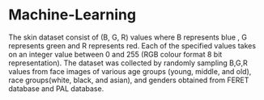 # Machine-Learning
The skin dataset consist of (B, G, R) values where B represents blue , G represents green and R represents red. Each of the specified values takes on an integer value between 0 and 255 (RGB colour format 8 bit representation). The dataset  was collected by randomly sampling B,G,R values from face images of various age groups (young, middle, and old), race groups(white, black, and asian), and genders obtained from FERET database and PAL database. 
